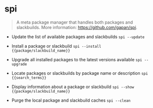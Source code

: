 # spi
> A meta package manager that handles both packages and slackbuilds.
> More information: <https://github.com/gapan/spi>.

- Update the list of available packages and slackbuilds
`spi --update`

- Install a package or slackbuild
`spi --install {{package/slackbuild_name}}`

- Upgrade all installed packages to the latest versions available
`spi --upgrade`

- Locate packages or slackbuilds by package name or description
`spi {{search_terms}}`

- Display information about a package or slackbuild
`spi --show {{package/slackbuild_name}}`

- Purge the local package and slackbuild caches
`spi --clean`
